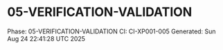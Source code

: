 # 05-VERIFICATION-VALIDATION
Phase: 05-VERIFICATION-VALIDATION
CI: CI-XP001-005
Generated: Sun Aug 24 22:41:28 UTC 2025

